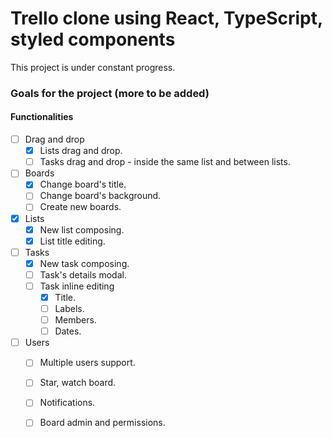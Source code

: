 # Trello clone using React, TypeScript, styled components

This project is under constant progress.
<!-- Feel free to fork and submit a PR. -->


### Goals for the project (more to be added)

#### Functionalities

- [ ] Drag and drop
  - [X] Lists drag and drop.
  - [ ] Tasks drag and drop - inside the same list and between lists.

- [ ] Boards
  - [X] Change board's title.
  - [ ] Change board's background.
  - [ ] Create new boards.

- [X] Lists
  - [X] New list composing.
  - [X] List title editing.

- [ ] Tasks
  - [X] New task composing.
  - [ ] Task's details modal.
  - [ ] Task inline editing
    - [X] Title.
    - [ ] Labels.
    - [ ] Members.
    - [ ] Dates.

- [ ] Users
  - [ ] Multiple users support.
  - [ ] Star, watch board.
  - [ ] Notifications.
  - [ ] Board admin and permissions.

